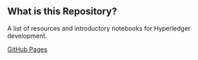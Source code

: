 ## What is this Repository?
A list of resources and introductory notebooks for Hyperledger development.

 [GitHub Pages](https://pages.github.com/)
